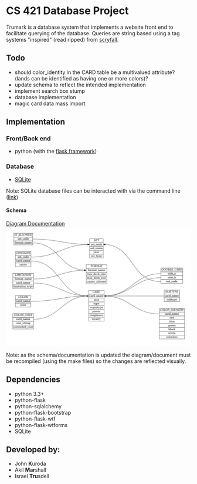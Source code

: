 # CS 421 Database Project
Trumark is a database system that implements a website front end to facilitate querying of the database. Queries are string based using a tag systems "inspired" (read ripped) from [scryfall](https://scryfall.com/docs/syntax).

## Todo
* should color_identity in the CARD table be a multivalued attribute? (lands can be identified as having one or more colors)?
* update schema to reflect the intended implementation
* implement search box stump
* database implementation
* magic card data mass import

## Implementation

### Front/Back end
- python (with the [flask framework](https://palletsprojects.com/p/flask/))

### Database
- [SQLite](https://sqlite.org/index.html)

Note: SQLite database files can be interacted with via the command line ([link](https://sqlite.org/cli.html))

#### Schema
[Diagram Documentation](documentation/documentation.pdf)
![ER diagram](schema/ER_diagram.png)

Note: as the schema/documentation is updated the diagram/document must be recompiled (using the make files) so the changes are reflected visually.

## Dependencies
- python 3.3+
- python-flask
- python-sqlalchemy
- python-flask-bootstrap
- python-flask-wtf
- python-flask-wtforms
- SQLite

## Developed by:
- John **K**uroda
- Akil **Mar**shall
- Israel **Tru**sdell
